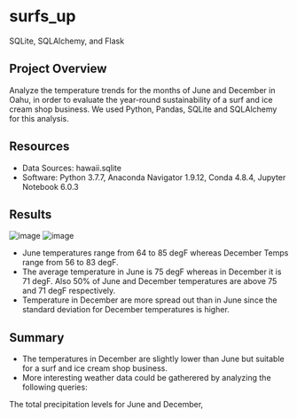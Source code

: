 # surfs_up
SQLite, SQLAlchemy, and Flask

## Project Overview

Analyze the temperature trends for the months of June and December in Oahu, in order to evaluate the year-round sustainability of a surf and ice cream shop business.
We used Python, Pandas, SQLite and SQLAlchemy for this analysis.

## Resources

  -  Data Sources: hawaii.sqlite
  -  Software: Python 3.7.7, Anaconda Navigator 1.9.12, Conda 4.8.4, Jupyter Notebook 6.0.3

## Results

   ![image](https://user-images.githubusercontent.com/82549869/122273414-6b50fb00-ceaf-11eb-8dcf-6a392a99a459.png)       ![image](https://user-images.githubusercontent.com/82549869/122273798-d7336380-ceaf-11eb-9e5b-29d151549f01.png)

  -   June temperatures range from 64 to 85 degF whereas December Temps range from 56 to 83 degF.
  -   The average temperature in June is 75 degF whereas in December it is 71 degF. Also 50% of June and December temperatures are above 75 and 71 degF respectively.
  -   Temperature in December are more spread out than in June since the standard deviation for December temperatures is higher.

## Summary

  -   The temperatures in December are slightly lower than June but suitable for a surf and ice cream shop business.
  -   More interesting weather data could be gatherered by analyzing the following queries:

The total precipitation levels for June and December,
